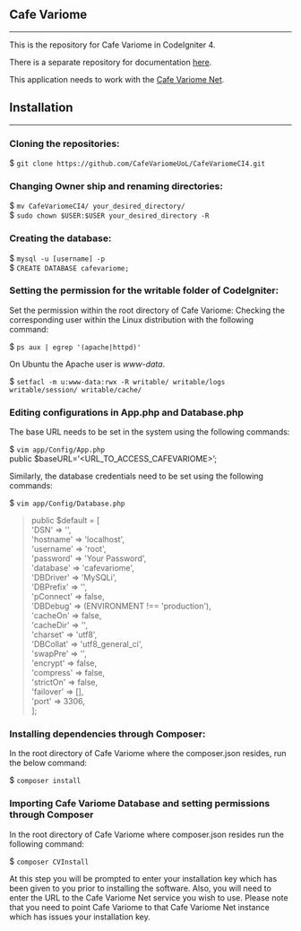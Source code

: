 ## Cafe Variome
---

This is the repository for Cafe Variome in CodeIgniter 4.  
  
There is a separate repository for documentation [here](https://github.com/CafeVariomeUoL/CafeVariomeDocs).

This application needs to work with the [Cafe Variome Net](https://github.com/CafeVariomeUoL/CafeVariomeNet).

## Installation
---  
### Cloning the repositories:

$ `git clone https://github.com/CafeVariomeUoL/CafeVariomeCI4.git`  

### Changing Owner ship and renaming directories:

$ `mv CafeVariomeCI4/ your_desired_directory/`  
$ `sudo chown $USER:$USER your_desired_directory -R`

### Creating the database:

$ `mysql -u [username] -p`  
$ `CREATE DATABASE cafevariome;`  

### Setting the permission for the writable folder of CodeIgniter:

Set the permission within the root directory of Cafe Variome:
Checking the corresponding user within the Linux distribution with the following command:  

$ `ps aux | egrep '(apache|httpd)'`   

On Ubuntu the Apache user is _www-data_.  

$ `setfacl -m u:www-data:rwx -R writable/ writable/logs writable/session/ writable/cache/`

### Editing configurations in App.php and Database.php

The base URL needs to be set in the system using the following commands:

$ `vim app/Config/App.php`  
public $baseURL=’<URL_TO_ACCESS_CAFEVARIOME>’;

Similarly, the database credentials need to be set using the following commands:  

$ `vim app/Config/Database.php`

> public $default = [  
>               'DSN'      => '',  
>               'hostname' => 'localhost',  
>               'username' => 'root',  
>               'password' => 'Your Password',  
>               'database' => 'cafevariome',  
>               'DBDriver' => 'MySQLi',  
>               'DBPrefix' => '',  
>               'pConnect' => false,  
>               'DBDebug'  => (ENVIRONMENT !== 'production'),  
>               'cacheOn'  => false,  
>               'cacheDir' => '',  
>               'charset'  => 'utf8',  
>               'DBCollat' => 'utf8_general_ci',  
>               'swapPre'  => '',  
>               'encrypt'  => false,  
>               'compress' => false,  
>               'strictOn' => false,  
>               'failover' => [],  
>               'port'     => 3306,  
>        ];

### Installing dependencies through Composer:  

In the root directory of Cafe Variome where the composer.json resides, run the below command:

$ `composer install`

### Importing Cafe Variome Database and setting permissions through Composer

In the root directory of Cafe Variome where composer.json resides run the following command:

$ `composer CVInstall`

At this step you will be prompted to enter your installation key which has been given to you prior to installing the software. 
Also, you will need to enter the URL to the Cafe Variome Net service you wish to use. Please note that you need to point Cafe Variome to that Cafe Variome Net instance which has issues your installation key.
